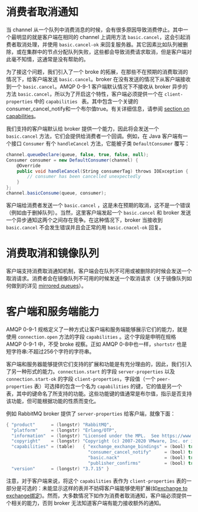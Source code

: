 # 消费者取消通知

当 channel 从一个队列中消费消息的时候，会有很多原因导致消费停止。其中一个最明显的就是客户端在相同的 channel 上调用方法 `basic.cancel`，这会引起消费者取消处理，并使用 `basic.cancel-ok` 来回复服务器。其它因素比如队列被删除，或在集群中的节点分配队列失败，这些都会导致消费请求取消，但是客户端对此毫不知情，这通常是没有帮助的。

为了接这个问题，我们引入了一个 broke 的拓展，在那些不在预期的消费取消的情况下，给客户端发送 `basic.cancel`。broker 在没有发送的情况下从客户端接收到一个 `basic.cancel`。AMQP 0-9-1 客户端默认情况下不接收从 broker 异步的方法 `basic.cancel`，所以为了开启这个特性，客户端必须提供一个在 `client-properties` 中的 `capabilities ` 表。其中包含一个关键的consumer_cancel_notify和一个布尔值true。有关详细信息，请参阅 [section on capabilities](https://www.rabbitmq.com/consumer-cancel.html#capabilities)。

我们支持的客户端默认给 broker 提供一个能力，因此将会发送一个 `basic.cancel` 方法，它们会提供给消费者一个回调。例如，在 Java 客户端有一个接口 `Consumer` 有个 `handleCancel` 方法，它能被子类 `DefaultConsumer` 覆写：

```c#
channel.queueDeclare(queue, false, true, false, null);
Consumer consumer = new DefaultConsumer(channel) {
    @Override
    public void handleCancel(String consumerTag) throws IOException {
        // consumer has been cancelled unexpectedly
    }
};
channel.basicConsume(queue, consumer);
```

客户端给消费者发送一个 `basic.cancel` ，这是未在预期的取消，这不是一个错误（例如由于删掉队列）。当然，这里客户端发起一个 `basic.cancel` 和 broker 发送一个异步通知这两个之间存在竞争。在这种情况下，broker 当接收到 `basic.cancel` 不会发生错误并且会正常的用 `basic.cnacel-ok` 回复。

# 消费取消和镜像队列

客户端支持消费取消通知机制，客户端会在队列不可用或被删除的时候会发送一个取消请求。消费者会在镜像队列不可用的时候发送一个取消请求（关于镜像队列如何做到的详见 [mirrored queues](https://www.rabbitmq.com/ha.html)）。

# 客户端和服务端能力

AMQP 0-9-1 规格定义了一种方式让客户端和服务端能够展示它们的能力，就是使用 `connection.open` 方法的字段 `capabilities` 。这个字段是申明在规格 AMQP 0-9-1 中，不受 broke 视察。正如 AMQP 0-8中也一样，`shortstr` 也是短字符串:不超过256个字符的字符串。

客户端和服务器能够提供它们支持的扩展和功能是有充分理由的，因此，我们引入了另一种形式的能力。`connection.start` 的字段 `server-properties` 以及 `connection.start-ok` 的字段 `client-properties`，字段值（一个 `peer-properties` 表）可选择的包含一个名为 `capabilities` 的键，它的值是另一个表，其中的键命名了所支持的功能。这些功能键的值通常是布尔值，指示是否支持该功能，但可能根据功能的性质而变化。

例如 RabbitMQ broker 提供了 `server-properties` 给客户端，就像下面：

```java
{ "product"      = (longstr) "RabbitMQ",
  "platform"     = (longstr) "Erlang/OTP",
  "information"  = (longstr) "Licensed under the MPL.  See https://www.rabbitmq.com/",
  "copyright"    = (longstr) "Copyright (c) 2007-2020 VMware, Inc. or its affiliates.",
  "capabilities" = (table)   { "exchange_exchange_bindings" = (bool) true,
                               "consumer_cancel_notify"     = (bool) true,
                               "basic.nack"                 = (bool) true,
                               "publisher_confirms"         = (bool) true },
  "version"      = (longstr) "3.7.15" }
```

注意，对于客户端来说，将这个 `capabilities` 表作为 `client-properties` 表的一部分是可选的：未能显示这样的表并不妨碍客户端能够使用扩展(如[exchange to exchange绑定](https://www.rabbitmq.com/e2e.html))。然而，大多数情况下如作为消费者取消通知，客户端必须提供一个相关的能力，否则 broker 无法知道客户端有能力接收额外的通知。